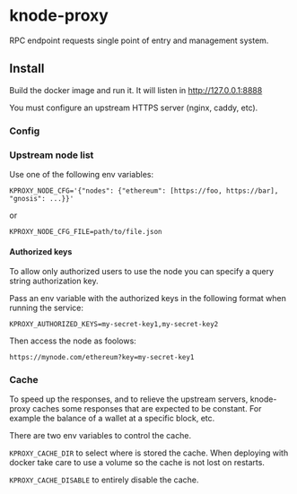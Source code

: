 # knode-proxy

RPC endpoint requests single point of entry and management system.

## Install

Build the docker image and run it. It will listen in http://127.0.0.1:8888

You must configure an upstream HTTPS server (nginx, caddy, etc).

### Config

### Upstream node list

Use one of the following env variables:

`KPROXY_NODE_CFG='{"nodes": {"ethereum": [https://foo, https://bar], "gnosis": ...}}'`

or

`KPROXY_NODE_CFG_FILE=path/to/file.json`

#### Authorized keys

To allow only authorized users to use the node you can specify a query string
authorization key.

Pass an env variable with the authorized keys in the following format when running the service:

`KPROXY_AUTHORIZED_KEYS=my-secret-key1,my-secret-key2`

Then access the node as foolows:

`https://mynode.com/ethereum?key=my-secret-key1`

### Cache

To speed up the responses, and to relieve the upstream servers, knode-proxy caches some responses that
are expected to be constant. For example the balance of a wallet at a specific block, etc.

There are two env variables to control the cache.

`KPROXY_CACHE_DIR` to select where is stored the cache.
When deploying with docker take care to use a volume so the cache is not lost on restarts.

`KPROXY_CACHE_DISABLE` to entirely disable the cache.